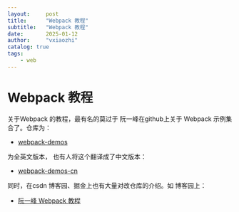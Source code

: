```yaml
---
layout:     post
title:      "Webpack 教程"
subtitle:   "Webpack 教程"
date:       2025-01-12
author:     "vxiaozhi"
catalog: true
tags:
    - web
---
```


# Webpack 教程

关于Webpack 的教程，最有名的莫过于 阮一峰在github上关于 Webpack 示例集合了。仓库为：

- [webpack-demos](https://github.com/ruanyf/webpack-demos)

为全英文版本， 也有人将这个翻译成了中文版本：

- [webpack-demos-cn](https://github.com/userkang/webpack-demos-cn)

同时，在csdn 博客园、掘金上也有大量对改仓库的介绍。如 博客园上：

- [阮一峰 Webpack 教程 ](https://www.cnblogs.com/luckyting/articles/11278171.html)